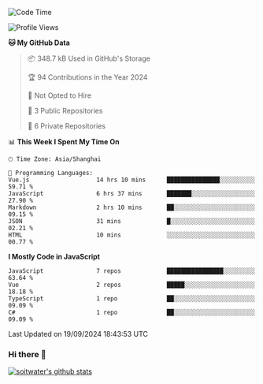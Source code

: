 <!--START_SECTION:waka-->
![Code Time](http://img.shields.io/badge/Code%20Time-4%2C017%20hrs%2048%20mins-blue)

![Profile Views](http://img.shields.io/badge/Profile%20Views-9-blue)

**🐱 My GitHub Data** 

> 📦 348.7 kB Used in GitHub's Storage 
 > 
> 🏆 94 Contributions in the Year 2024
 > 
> 🚫 Not Opted to Hire
 > 
> 📜 3 Public Repositories 
 > 
> 🔑 6 Private Repositories 
 > 
📊 **This Week I Spent My Time On** 

```text
🕑︎ Time Zone: Asia/Shanghai

💬 Programming Languages: 
Vue.js                   14 hrs 10 mins      ███████████████░░░░░░░░░░   59.71 % 
JavaScript               6 hrs 37 mins       ███████░░░░░░░░░░░░░░░░░░   27.90 % 
Markdown                 2 hrs 10 mins       ██░░░░░░░░░░░░░░░░░░░░░░░   09.15 % 
JSON                     31 mins             █░░░░░░░░░░░░░░░░░░░░░░░░   02.21 % 
HTML                     10 mins             ░░░░░░░░░░░░░░░░░░░░░░░░░   00.77 % 
```

**I Mostly Code in JavaScript** 

```text
JavaScript               7 repos             ████████████████░░░░░░░░░   63.64 % 
Vue                      2 repos             █████░░░░░░░░░░░░░░░░░░░░   18.18 % 
TypeScript               1 repo              ██░░░░░░░░░░░░░░░░░░░░░░░   09.09 % 
C#                       1 repo              ██░░░░░░░░░░░░░░░░░░░░░░░   09.09 % 
```




 Last Updated on 19/09/2024 18:43:53 UTC
<!--END_SECTION:waka-->

### Hi there 👋
[![soitwater's github stats](https://github-readme-stats.vercel.app/api?username=soitwater)](https://github.com/soitwater/github-readme-stats)
